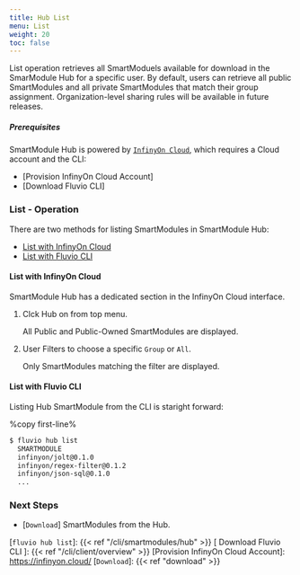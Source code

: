 ```yaml
---
title: Hub List
menu: List
weight: 20
toc: false
---
```


List operation retrieves all SmartModuels available for download in the SmarModule Hub for a specific user. By default, users can retrieve all public SmartModules and all private SmartModules that match their group assignment. Organization-level sharing rules will be available in future releases. 

##### Prerequisites

SmartModule Hub is powered by [`InfinyOn Cloud`], which requires a Cloud account and the CLI:

* [Provision InfinyOn Cloud Account]
* [Download Fluvio CLI] 

### List - Operation

There are two methods for listing SmartModules in SmartModule Hub: 
* [List with InfinyOn Cloud](#list-with-infinyon-cloud)
* [List with Fluvio CLI](#list-with-fluvio-cli)

#### List with InfinyOn Cloud

SmartModule Hub has a dedicated section in the InfinyOn Cloud interface.

1. Clck Hub on from top menu.
    
    All Public and Public-Owned SmartModules are displayed.

2. User Filters to choose a specific `Group` or `All`.

    Only SmartModules matching the filter are displayed.



#### List with Fluvio CLI

Listing Hub SmartModule from the CLI is staright forward: 

%copy first-line%
```bash
$ fluvio hub list
  SMARTMODULE                    
  infinyon/jolt@0.1.0            
  infinyon/regex-filter@0.1.2    
  infinyon/json-sql@0.1.0
  ...
```

### Next Steps

* [`Download`] SmartModules from the Hub.


[`InfinyOn Cloud`]: https://infinyon.cloud/
[`fluvio hub list`]: {{< ref "/cli/smartmodules/hub" >}}
[ Download Fluvio CLI ]: {{< ref "/cli/client/overview" >}}
[Provision InfinyOn Cloud Account]: https://infinyon.cloud/
[`Download`]: {{< ref "download" >}}